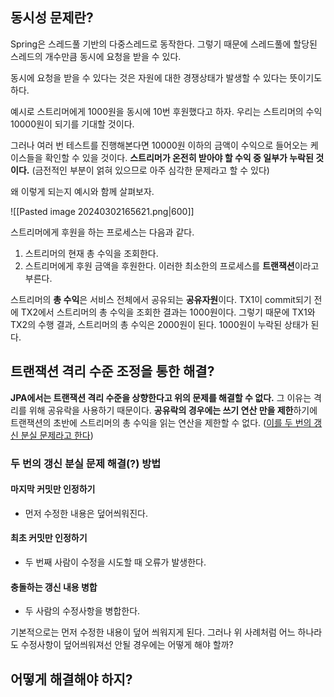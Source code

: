 ## 동시성 문제란?

Spring은 스레드풀 기반의 다중스레드로 동작한다.
그렇기 때문에 스레드풀에 할당된 스레드의 개수만큼 동시에 요청을 받을 수 있다.

동시에 요청을 받을 수 있다는 것은 자원에 대한 경쟁상태가 발생할 수 있다는 뜻이기도 하다.

예시로 스트리머에게 1000원을 동시에 10번 후원했다고 하자.
우리는 스트리머의 수익 10000원이 되기를 기대할 것이다.

그러나 여러 번 테스트를 진행해본다면 10000원 이하의 금액이 수익으로 들어오는 케이스들을 확인할 수 있을 것이다.
**스트리머가 온전히 받아야 할 수익 중 일부가 누락된 것이다.** 
(금전적인 부분이 얽혀 있으므로 아주 심각한 문제라고 할 수 있다)

왜 이렇게 되는지 예시와 함께 살펴보자.

![[Pasted image 20240302165621.png|600]]

스트리머에게 후원을 하는 프로세스는 다음과 같다.
1. 스트리머의 현재 총 수익을 조회한다.
2. 스트리머에게 후원 금액을 후원한다.
이러한 최소한의 프로세스를 **트랜잭션**이라고 부른다.

스트리머의 **총 수익**은 서비스 전체에서 공유되는 **공유자원**이다.
TX1이 commit되기 전에 TX2에서 스트리머의 총 수익을 조회한 결과는 1000원이다.
그렇기 때문에 TX1와 TX2의 수행 결과, 스트리머의 총 수익은 2000원이 된다.
1000원이 누락된 상태가 된다.


## 트랜잭션 격리 수준 조정을 통한 해결?

**JPA에서는 트랜잭션 격리 수준을 상향한다고 위의 문제를 해결할 수 없다.**
그 이유는 격리를 위해 공유락을 사용하기 때문이다.
**공유락의 경우에는 쓰기 연산 만을 제한**하기에 트랜잭션의 초반에 스트리머의 총 수익을 읽는 연산을 제한할 수 없다. ([이를 두 번의 갱신 분실 문제라고 한다](https://velog.io/@on5949/JPA-%ED%8A%B8%EB%9E%9C%EC%9E%AD%EC%85%98%EA%B3%BC-%EB%9D%BD-3.-%EB%82%99%EA%B4%80%EC%A0%81-%EB%9D%BD%EA%B3%BC-%EB%B9%84%EA%B4%80%EC%A0%81-%EB%9D%BD))

### 두 번의 갱신 분실 문제 해결(?) 방법

#### 마지막 커밋만 인정하기
- 먼저 수정한 내용은 덮어씌워진다.
#### 최초 커밋만 인정하기
- 두 번째 사람이 수정을 시도할 때 오류가 발생한다.
#### 충돌하는 갱신 내용 병합
- 두 사람의 수정사항을 병합한다.

기본적으로는 먼저 수정한 내용이 덮어 씌워지게 된다.
그러나 위 사례처럼 어느 하나라도 수정사항이 덮어씌워져선 안될 경우에는 어떻게 해야 할까?


## 어떻게 해결해야 하지?

